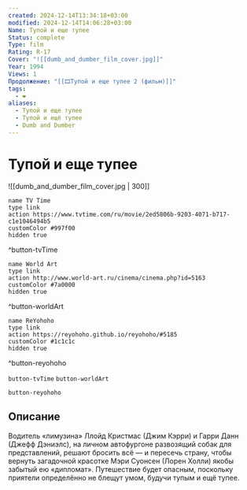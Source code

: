 ```yaml
---
created: 2024-12-14T13:34:18+03:00
modified: 2024-12-14T14:06:28+03:00
Name: Тупой и еще тупее
Status: complete
Type: film
Rating: R-17
Cover: "![[dumb_and_dumber_film_cover.jpg]]"
Year: 1994
Views: 1
Продолжение: "[[🎞Тупой и еще тупее 2 (фильм)]]"
tags:
  - ❤
aliases:
  - Тупой и еще тупее
  - Тупой и ещё тупее
  - Dumb and Dumber
---
```


# Тупой и еще тупее

![[dumb_and_dumber_film_cover.jpg | 300]]

```button
name TV Time
type link
action https://www.tvtime.com/ru/movie/2ed5806b-9203-4071-b717-c1e1046494b5
customColor #997f00
hidden true
```
^button-tvTime

```button
name World Art
type link
action http://www.world-art.ru/cinema/cinema.php?id=5163
customColor #7a0000
hidden true
```
^button-worldArt

```button
name ReYohoho
type link
action https://reyohoho.github.io/reyohoho/#5185
customColor #1c1c1c
hidden true
```
^button-reyohoho

`button-tvTime` `button-worldArt`

`button-reyohoho`

## Описание

Водитель «лимузина» Ллойд Кристмас (Джим Кэрри) и Гарри Данн (Джефф Дэниэлс), на личном автофургоне развозящий собак для представлений, решают бросить всё — и пересечь страну, чтобы вернуть загадочной красотке Мэри Суонсен (Лорен Холли) якобы забытый ею «дипломат». Путешествие будет опасным, поскольку приятели определённо не блещут умом, будучи тупым и ещё тупее.
